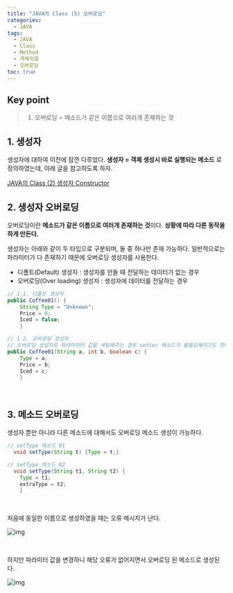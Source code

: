 ```yaml
---
title: "JAVA의 Class (5) 오버로딩"
categories: 
  - JAVA
tags:
  - JAVA
  - Class
  - Method
  - 객체지향
  - 오버로딩
toc: true
---
```


## **Key point**

> 1. 오버로딩 = 메소드가 같은 이름으로 여러개 존재하는 것



## **1. 생성자**

생성자에 대하여 이전에 잠깐 다루었다. **생성자 = 객체 생성시 바로 실행되는 메소드** 로 정의하였는데, 아래 글을 참고하도록 하자. 

[JAVA의 Class (2) 생성자 Constructor](https://z2soo.tistory.com/121)



## 2. 생성자 오버로딩

오버로딩이란 **메소드가 같은 이름으로 여러개 존재하는 것**이다. **상황에 따라 다른 동작을 하게 만든다.** 

생성자는 아래와 같이 두 타입으로 구분되며, 둘 중 하나만 존재 가능하다. 일반적으로는 파라미터가 다 존재하기 때문에 오버로딩 생성자를 사용한다. 

- 디폴트(Default) 생성자 : 생성자를 만들 때 전달하는 데이터가 없는 경우
- 오버로딩(Over loading) 생성자 : 생성자에 데이터를 전달하는 경우

```java
// 1-1. 디폴트 생성자
public Coffee01() {
	String Type = "Unknown";
	Price = 0;
	Iced = false;
	}

// 1-2. 오버로딩 생성자
// 오버로딩 생성자로 파라마미터 값을 세팅해주는 경우 setter 메소드가 불필요해지기도 한다. 
public Coffee01(String a, int b, boolean c) {
	Type = a;
	Price = b;
	Iced = c;
	}
```

<br>

## **3. 메소드 오버로딩**

생성자 뿐만 아니라 다른 메소드에 대해서도 오버로딩 메소드 생성이 가능하다. 

```java
// setType 메소드 01
  void setType(String t) {Type = t;}		

// setType 메소드 02	
  void setType(String t1, String t2) {
	Type = t1;
	extraType = t2;		
	}
```

<br>

처음에 동일한 이름으로 생성하였을 때는 오류 메시지가 난다. 

![img](https://blog.kakaocdn.net/dn/cpeUfC/btrUE6fgOZQ/xkCsE92YFi1K5RSxipfiyk/img.png)

<br>

하지만 파라미터 값을 변경하니 해당 오류가 없어지면서 오버로딩 된 메소드로 생성된다. 

![img](https://blog.kakaocdn.net/dn/bCPYDN/btrUL7X4Ojm/ypk3a2s4KK7iPYEcoGVMgK/img.png)

